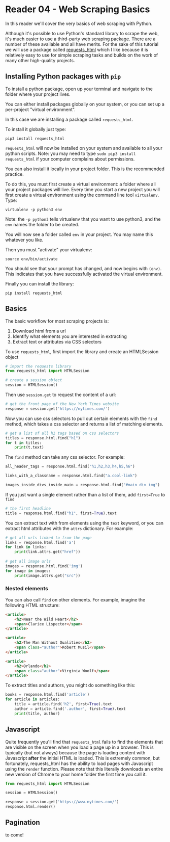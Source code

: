 # Reader 04 - Web Scraping Basics

In this reader we'll cover the very basics of web scraping with Python.

Although it's possible to use Python's standard library to scrape the web, it's much easier to use a third-party web scraping package. There are a number of these available and all have merits. For the sake of this tutorial we will use a package called [requests_html](http://html.python-requests.org/) which I like because it is relatively easy to use for simple scraping tasks and builds on the work of many other high-quality projects.

## Installing Python packages with `pip`

To install a python package, open up your terminal and navigate to the folder where your project lives.

You can either install packages globally on your system, or you can set up a per-project "virtual environment". 

In this case we are installing a package called `requests_html`.

To install it globally just type:

```
pip3 install requests_html
```

`requests_html` will now be installed on your system and available to all your python scripts. Note: you may need to type `sudo pip3 install requests_html` if your computer complains about permissions.

You can also install it locally in your project folder. This is the recommended practice.

To do this, you must first create a virtual environment: a folder where all your project packages will live. Every time you start a new project you will first create a virtual environment using the command line tool `virtualenv`. Type:

```
virtualenv -p python3 env
```

Note: the `-p python3` tells virtualenv that you want to use python3, and the `env` names the folder to be created. 

You will now see a folder called `env` in your project. You may name this whatever you like.

Then you must "activate" your virtualenv:

```
source env/bin/activate
```

You should see that your prompt has changed, and now begins with `(env)`. This indicates that you have successfully activated the virtual environment.

Finally you can install the library:

```
pip install requests_html
```


## Basics

The basic workflow for most scraping projects is:

1. Download html from a url
2. Identify what elements you are interested in extracting
3. Extract text or attributes via CSS selectors

To use `requests_html`, first import the library and create an HTMLSession object

```python
# import the requests library
from requests_html import HTMLSession

# create a session object
session = HTMLSession()
```

Then use `session.get` to request the content of a url:

```python
# get the front page of the New York Times website
response = session.get('https://nytimes.com/')
```

Now you can use css selectors to pull out certain elements with the `find` method, which takes a css selector and returns a list of matching elements.

```python
# get a list of all h1 tags based on css selectors
titles = response.html.find("h1")
for t in titles:
	print(t.text)
```

The `find` method can take any css selector. For example:

```python
all_header_tags = response.html.find("h1,h2,h3,h4,h5,h6")

links_with_a_classname = response.html.find("a.cool-link")

images_inside_divs_inside_main = response.html.find("#main div img")
```

If you just want a single element rather than a list of them, add `first=True` to `find`

```python
# the first headline
title = response.html.find("h1", first=True).text
```

You can extract text with from elements using the `text` keyword, or you can extract html attributes with the `attrs` dictionary. For example:

```python
# get all urls linked to from the page
links = response.html.find('a')
for link in links:
	print(link.attrs.get("href"))
	
# get all image urls
images = response.html.find('img')
for image in images:
	print(image.attrs.get("src"))
```

### Nested elements

You can also call `find` on other elements. For example, imagine the following HTML structure:

```html
<article>
	<h2>Near the Wild Heart</h2>
	<span>Clarice Lispector</span>
</article>

<article>
	<h2>The Man Without Qualities</h2>
	<span class="author">Robert Musil</span>
</article>

<article>
	<h2>Orlando</h2>
	<span class="author">Virginia Woolf</span>
</article>
```

To extract titles and authors, you might do something like this:

```python
books = response.html.find('article')
for article in articles:
	title = article.find('h2', first=True).text
	author = article.find('.author', first=True).text
	print(title, author)
```


## Javascript

Quite frequently you'll find that `requests_html` fails to find the elements that are visible on the screen when you load a page up in a browser. This is typically (but not always) because the page is loading content with Javascript **after** the initial HTML is loaded. This is extremely common, but fortunately, requests_html has the ability to load pages with Javascript using the `render` function. Please note that this literally downloads an entire new version of Chrome to your home folder the first time you call it.

```python
from requests_html import HTMLSession

session = HTMLSession()

response = session.get('https://www.nytimes.com/')
response.html.render()
```

## Pagination

to come!




